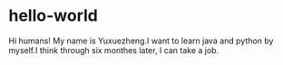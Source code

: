 # hello-world
Hi humans!
My name is Yuxuezheng.I want to learn java and python by myself.I think through six monthes later, I can take a job.
